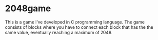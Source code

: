 # 2048game
This is a game I've developed in C programming language. The game consists of blocks where you have to connect each block that has the the same value, eventually reaching a maximum of 2048.
